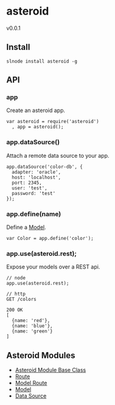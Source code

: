 # asteroid
v0.0.1

## Install

    slnode install asteroid -g
    
## API

### app

Create an asteroid app.

    var asteroid = require('asteroid')
      , app = asteroid();
      
### app.dataSource()

Attach a remote data source to your app.

    app.dataSource('color-db', {
      adapter: 'oracle',
      host: 'localhost',
      port: 2345,
      user: 'test',
      password: 'test'
    });
    
### app.define(name)

Define a [Model](node_modules/model).

    var Color = app.define('color');

### app.use(asteroid.rest);

Expose your models over a REST api.

    // node
    app.use(asteroid.rest);
    
    // http
    GET /colors
    
    200 OK
    [
      {name: 'red'},
      {name: 'blue'},
      {name: 'green'}
    ]

## Asteroid Modules

 - [Asteroid Module Base Class](node_modules/asteroid-module) 
 - [Route](node_modules/route) 
 - [Model Route](node_modules/model-route) 
 - [Model](node_modules/model) 
 - [Data Source](node_modules/data-source)




